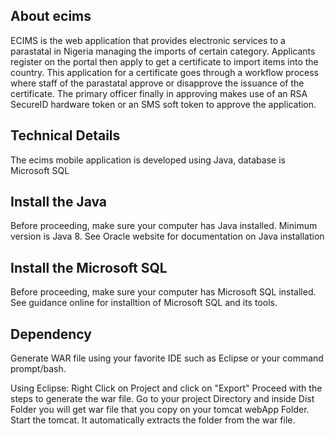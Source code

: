 ## About ecims

ECIMS is the web application that provides electronic services to a parastatal in Nigeria managing the imports of certain category. Applicants register on the portal then apply to 
get a certificate to import items into the country. This application for a certificate goes through a workflow process where staff of the parastatal approve or disapprove the issuance of 
the certificate. The primary officer finally in approving makes use of an RSA SecureID hardware token or an SMS soft token to approve the application.
##


## Technical Details

The ecims mobile application is developed using Java, database is Microsoft SQL

## Install the Java
Before proceeding, make sure your computer has Java installed. Minimum version is Java 8. See Oracle website for documentation on Java installation

## Install the Microsoft SQL
Before proceeding, make sure your computer has Microsoft SQL installed. See guidance online for installtion of Microsoft SQL and its tools.

## Dependency
Generate WAR file using your favorite IDE such as Eclipse or your command prompt/bash. 

Using Eclipse:
Right Click on Project and click on "Export"
Proceed with the steps to generate the war file.
Go to your project Directory and inside Dist Folder you will get war file that you copy on your tomcat webApp Folder.
Start the tomcat.
It automatically extracts the folder from the war file.
